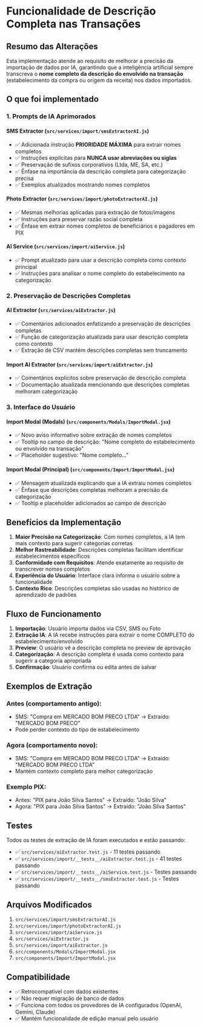 # Funcionalidade de Descrição Completa nas Transações

## Resumo das Alterações

Esta implementação atende ao requisito de melhorar a precisão da importação de dados por IA, garantindo que a inteligência artificial sempre transcreva o **nome completo da descrição do envolvido na transação** (estabelecimento da compra ou origem da receita) nos dados importados.

## O que foi implementado

### 1. Prompts de IA Aprimorados

#### SMS Extractor (`src/services/import/smsExtractorAI.js`)
- ✅ Adicionada instrução **PRIORIDADE MÁXIMA** para extrair nomes completos
- ✅ Instruções explícitas para **NUNCA usar abreviações ou siglas**
- ✅ Preservação de sufixos corporativos (Ltda, ME, SA, etc.)
- ✅ Ênfase na importância da descrição completa para categorização precisa
- ✅ Exemplos atualizados mostrando nomes completos

#### Photo Extractor (`src/services/import/photoExtractorAI.js`)
- ✅ Mesmas melhorias aplicadas para extração de fotos/imagens
- ✅ Instruções para preservar razão social completa
- ✅ Ênfase em extrair nomes completos de beneficiários e pagadores em PIX

#### AI Service (`src/services/import/aiService.js`)
- ✅ Prompt atualizado para usar a descrição completa como contexto principal
- ✅ Instruções para analisar o nome completo do estabelecimento na categorização

### 2. Preservação de Descrições Completas

#### AI Extractor (`src/services/aiExtractor.js`)
- ✅ Comentários adicionados enfatizando a preservação de descrições completas
- ✅ Função de categorização atualizada para usar descrição completa como contexto
- ✅ Extração de CSV mantém descrições completas sem truncamento

#### Import AI Extractor (`src/services/import/aiExtractor.js`)
- ✅ Comentários explícitos sobre preservação de descrição completa
- ✅ Documentação atualizada mencionando que descrições completas melhoram categorização

### 3. Interface do Usuário

#### Import Modal (Modals)  (`src/components/Modals/ImportModal.jsx`)
- ✅ Novo aviso informativo sobre extração de nomes completos
- ✅ Tooltip no campo de descrição: "Nome completo do estabelecimento ou envolvido na transação"
- ✅ Placeholder sugestivo: "Nome completo..."

#### Import Modal (Principal) (`src/components/Import/ImportModal.jsx`)
- ✅ Mensagem atualizada explicando que a IA extraiu nomes completos
- ✅ Ênfase que descrições completas melhoram a precisão da categorização
- ✅ Tooltip e placeholder adicionados ao campo de descrição

## Benefícios da Implementação

1. **Maior Precisão na Categorização**: Com nomes completos, a IA tem mais contexto para sugerir categorias corretas
2. **Melhor Rastreabilidade**: Descrições completas facilitam identificar estabelecimentos específicos
3. **Conformidade com Requisitos**: Atende exatamente ao requisito de transcrever nomes completos
4. **Experiência do Usuário**: Interface clara informa o usuário sobre a funcionalidade
5. **Contexto Rico**: Descrições completas são usadas no histórico de aprendizado de padrões

## Fluxo de Funcionamento

1. **Importação**: Usuário importa dados via CSV, SMS ou Foto
2. **Extração IA**: A IA recebe instruções para extrair o nome COMPLETO do estabelecimento/envolvido
3. **Preview**: O usuário vê a descrição completa no preview de aprovação
4. **Categorização**: A descrição completa é usada como contexto para sugerir a categoria apropriada
5. **Confirmação**: Usuário confirma ou edita antes de salvar

## Exemplos de Extração

### Antes (comportamento antigo):
- SMS: "Compra em MERCADO BOM PRECO LTDA" → Extraído: "MERCADO BOM PRECO"
- Pode perder contexto do tipo de estabelecimento

### Agora (comportamento novo):
- SMS: "Compra em MERCADO BOM PRECO LTDA" → Extraído: "MERCADO BOM PRECO LTDA"
- Mantém contexto completo para melhor categorização

### Exemplo PIX:
- Antes: "PIX para João Silva Santos" → Extraído: "João Silva"
- Agora: "PIX para João Silva Santos" → Extraído: "João Silva Santos"

## Testes

Todos os testes de extração de IA foram executados e estão passando:
- ✅ `src/services/aiExtractor.test.js` - 11 testes passando
- ✅ `src/services/import/__tests__/aiExtractor.test.js` - 41 testes passando
- ✅ `src/services/import/__tests__/aiService.test.js` - Testes passando
- ✅ `src/services/import/__tests__/smsExtractor.test.js` - Testes passando

## Arquivos Modificados

1. `src/services/import/smsExtractorAI.js`
2. `src/services/import/photoExtractorAI.js`
3. `src/services/import/aiService.js`
4. `src/services/aiExtractor.js`
5. `src/services/import/aiExtractor.js`
6. `src/components/Modals/ImportModal.jsx`
7. `src/components/Import/ImportModal.jsx`

## Compatibilidade

- ✅ Retrocompatível com dados existentes
- ✅ Não requer migração de banco de dados
- ✅ Funciona com todos os provedores de IA configurados (OpenAI, Gemini, Claude)
- ✅ Mantém funcionalidade de edição manual pelo usuário
